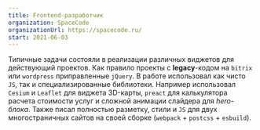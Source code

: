 ```yaml
---
title: Frontend-разработчик
organization: SpaceCode
organizationUrl: https://spacecode.ru/
start: 2021-06-03
---
```


Типичные задачи состояли в реализации различных виджетов для действующий проектов. Как правило проекты с **legacy**-кодом на `bitrix` или `wordpress` приправленные `jQuery`. В работе использовал как чисто `JS`, так и специализированные библиотеки. Например использовал `Cesium` и `Leaflet` для виджета 3D-карты, `preact` для калькулятора расчета стоимости услуг и сложной анимации слайдера для *hero-блока*. Также писал полностью разметку, стили и `JS` для двух многостраничных сайтов на своей сборке (`webpack` + `postcss` + `esbuild`).
